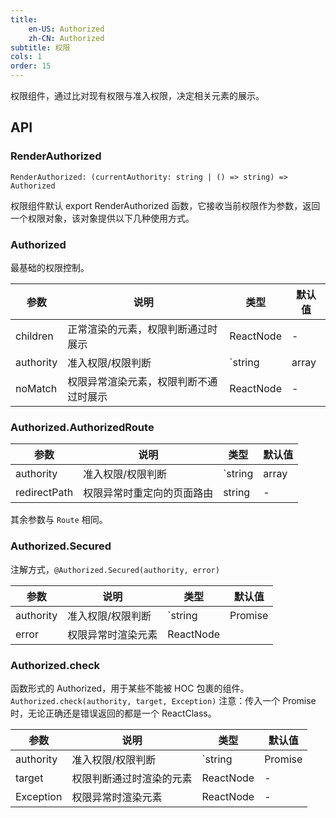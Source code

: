 ```yaml
---
title:
    en-US: Authorized
    zh-CN: Authorized
subtitle: 权限
cols: 1
order: 15
---
```


权限组件，通过比对现有权限与准入权限，决定相关元素的展示。

## API

### RenderAuthorized

`RenderAuthorized: (currentAuthority: string | () => string) => Authorized`

权限组件默认 export RenderAuthorized 函数，它接收当前权限作为参数，返回一个权限对象，该对象提供以下几种使用方式。

### Authorized

最基础的权限控制。

| 参数      | 说明                                   | 类型                                                                 | 默认值 |
| --------- | -------------------------------------- | -------------------------------------------------------------------- | ------ |
| children  | 正常渲染的元素，权限判断通过时展示     | ReactNode                                                            | -      |
| authority | 准入权限/权限判断                      | `string | array | Promise | (currentAuthority) => boolean | Promise` | -      |
| noMatch   | 权限异常渲染元素，权限判断不通过时展示 | ReactNode                                                            | -      |

### Authorized.AuthorizedRoute

| 参数         | 说明                       | 类型                                                                 | 默认值 |
| ------------ | -------------------------- | -------------------------------------------------------------------- | ------ |
| authority    | 准入权限/权限判断          | `string | array | Promise | (currentAuthority) => boolean | Promise` | -      |
| redirectPath | 权限异常时重定向的页面路由 | string                                                               | -      |

其余参数与 `Route` 相同。

### Authorized.Secured

注解方式，`@Authorized.Secured(authority, error)`

| 参数      | 说明               | 类型                                                         | 默认值                   |
| --------- | ------------------ | ------------------------------------------------------------ | ------------------------ |
| authority | 准入权限/权限判断  | `string | Promise | (currentAuthority) => boolean | Promise` | -                        |
| error     | 权限异常时渲染元素 | ReactNode                                                    | <Exception type="403" /> |

### Authorized.check

函数形式的 Authorized，用于某些不能被 HOC 包裹的组件。 `Authorized.check(authority, target, Exception)`
注意：传入一个 Promise 时，无论正确还是错误返回的都是一个 ReactClass。

| 参数      | 说明                     | 类型                                                         | 默认值 |
| --------- | ------------------------ | ------------------------------------------------------------ | ------ |
| authority | 准入权限/权限判断        | `string | Promise | (currentAuthority) => boolean | Promise` | -      |
| target    | 权限判断通过时渲染的元素 | ReactNode                                                    | -      |
| Exception | 权限异常时渲染元素       | ReactNode                                                    | -      |
